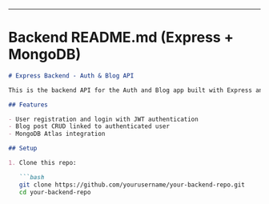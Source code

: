 
---

# Backend README.md (Express + MongoDB)

```markdown
# Express Backend - Auth & Blog API

This is the backend API for the Auth and Blog app built with Express and MongoDB.

## Features

- User registration and login with JWT authentication
- Blog post CRUD linked to authenticated user
- MongoDB Atlas integration

## Setup

1. Clone this repo:

   ```bash
   git clone https://github.com/yourusername/your-backend-repo.git
   cd your-backend-repo